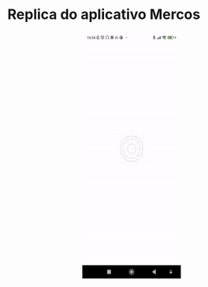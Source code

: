 # Replica do aplicativo Mercos

<p align="center">
<img width="200" height="500" src="assets/projeto.gif">
</p>
